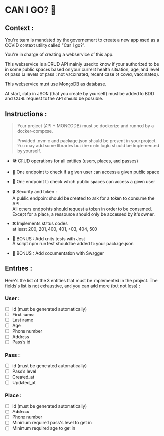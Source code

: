 # CAN I GO? 🤔

## Context :

You're team is mandated by the governement to create a new app used as a COVID context utility called "Can I go?".

You're in charge of creating a webservice of this app.

This webservice is a CRUD API mainly used to know if your authorized to be in some public spaces based on your current health situation, age, and level of pass (3 levels of pass : not vaccinated, recent case of covid, vaccinated).

This webservice must use MongoDB as database.

At start, data in JSON (that you create by yourself) must be added to BDD and CURL request to the API should be possible.

## Instructions :

> Your project (API + MONGODB) must be dockerize and runned by a
> docker-compose.
> 
> Provided .nvmrc and package.json should be present in your project. You may add some libraries but the main logic should be implemented by yourself.

- 🛠 CRUD operations for all entities (users, places, and passes)


- 🚦 One endpoint to check if a given user can access a given public space

- 🚦 One endpoint to check which public spaces can access a given user


- 🔒 Security and token : <br>
A public endpoint should be created to ask for a token to consume the API. <br>
All others endpoints should request a token in order to be consumed.<br>
Except for a place, a ressource should only be accessed by it's owner.


- ❌ Implements status codes <br>
at least 200, 201, 400, 401, 403, 404, 500


- 🌈 BONUS : Add units tests with Jest <br>
A script npm run test should be added to your package.json


- 🌈 BONUS : Add documentation with Swagger

## Entities :

Here's the list of the 3 entities that must be implemented in the project. The fields's list is not exhaustive, and you can add more (but not less) :

### User :

- [ ] id (must be generated automatically)
- [ ] First name
- [ ] Last name
- [ ] Age
- [ ] Phone number
- [ ] Address
- [ ] Pass's id

### Pass :

- [ ] id (must be generated automatically)
- [ ] Pass's level
- [ ] Created_at
- [ ] Updated_at

### Place :

- [ ] id (must be generated automatically)
- [ ] Address
- [ ] Phone number
- [ ] Minimum required pass's level to get in
- [ ] Minimum required age to get in
